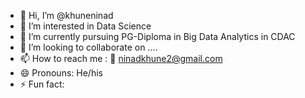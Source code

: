 - 👋 Hi, I’m @khuneninad
- 👀 I’m interested in Data Science
- 🌱 I’m currently pursuing PG-Diploma in Big Data Analytics in CDAC
- 💞️ I’m looking to collaborate on ....
- 📫 How to reach me : 📧 ninadkhune2@gmail.com
- 😄 Pronouns: He/his
- ⚡ Fun fact:

<!---
khuneninad/khuneninad is a ✨ special ✨ repository because its `README.md` (this file) appears on your GitHub profile.
You can click the Preview link to take a look at your changes.
--->
